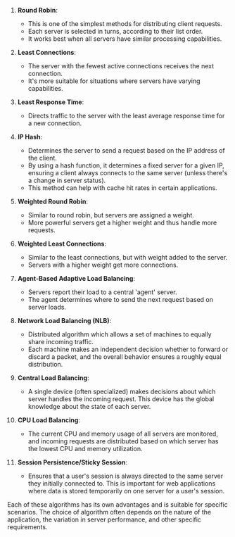 1. **Round Robin**:
    - This is one of the simplest methods for distributing client requests.
    - Each server is selected in turns, according to their list order.
    - It works best when all servers have similar processing capabilities.

2. **Least Connections**:
    - The server with the fewest active connections receives the next connection.
    - It's more suitable for situations where servers have varying capabilities.

3. **Least Response Time**:
    - Directs traffic to the server with the least average response time for a new connection.

4. **IP Hash**:
    - Determines the server to send a request based on the IP address of the client.
    - By using a hash function, it determines a fixed server for a given IP, ensuring a client always connects to the same server (unless there's a change in server status).
    - This method can help with cache hit rates in certain applications.

5. **Weighted Round Robin**:
    - Similar to round robin, but servers are assigned a weight.
    - More powerful servers get a higher weight and thus handle more requests.

6. **Weighted Least Connections**:
    - Similar to the least connections, but with weight added to the server.
    - Servers with a higher weight get more connections.

7. **Agent-Based Adaptive Load Balancing**:
    - Servers report their load to a central 'agent' server.
    - The agent determines where to send the next request based on server loads.

8. **Network Load Balancing (NLB)**:
    - Distributed algorithm which allows a set of machines to equally share incoming traffic.
    - Each machine makes an independent decision whether to forward or discard a packet, and the overall behavior ensures a roughly equal distribution.

9. **Central Load Balancing**:
    - A single device (often specialized) makes decisions about which server handles the incoming request. This device has the global knowledge about the state of each server.

10. **CPU Load Balancing**:
    - The current CPU and memory usage of all servers are monitored, and incoming requests are distributed based on which server has the lowest CPU and memory utilization.

11. **Session Persistence/Sticky Session**:
    - Ensures that a user's session is always directed to the same server they initially connected to. This is important for web applications where data is stored temporarily on one server for a user's session.

Each of these algorithms has its own advantages and is suitable for specific scenarios. The choice of algorithm often depends on the nature of the application, the variation in server performance, and other specific requirements.
